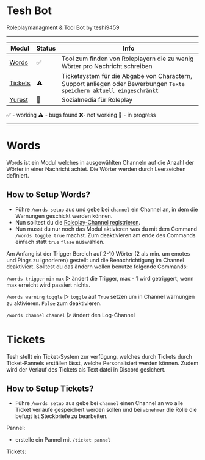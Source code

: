 # Tesh Bot

Roleplaymanagment & Tool Bot by teshi9459

---

| Modul               | Status | Info                                                                                                                  |
| ------------------- | ------ | --------------------------------------------------------------------------------------------------------------------- |
| [Words](#words)     | ✅     | Tool zum finden von Roleplayern die zu wenig Wörter pro Nachricht schreiben                                           |
| [Tickets](#tickets) | ⚠      | Ticketsystem für die Abgabe von Charactern, Support anliegen oder Bewerbungen `Texte speichern aktuell eingeschränkt` |
| [Yurest](#yurest)   | 🔄     | Sozialmedia für Roleplay                                                                                              |

✅ - working ⚠ - bugs found ❌- not working 🔄 - in progress

---

# Words

Words ist ein Modul welches in ausgewählten Channeln auf die Anzahl der Wörter in einer Nachricht achtet. Die Wörter werden durch Leerzeichen definiert.

## How to Setup Words?

- Führe `/words setup` aus und gebe bei `channel` ein Channel an, in dem die Warnungen geschickt werden können.
- Nun solltest du die [Roleplay-Channel registrieren](#channel).
- Nun musst du nur noch das Modul aktivieren was du mit dem Command `/words toggle true` machst. Zum deaktivieren am ende des Commands einfach statt `true` `flase` auswählen.

Am Anfang ist der Trigger Bereich auf 2-10 Wörter (2 als min. um emotes und Pings zu ignorieren) gestellt und die Benachrichtigung im Channel deaktiviert.
Solltest du das ändern wollen benutze folgende Commands:

`/words trigger` `min` `max` ▷ ändert die Trigger, max - 1 wird getriggert, wenn max erreicht wird passiert nichts.

`/words warning` `toggle` ▷ `toggle` auf `True` setzen um in Channel warnungen zu aktivieren. `False` zum deaktivieren.

`/words channel` `channel` ▷ ändert den Log-Channel

# Tickets

Tesh stellt ein Ticket-System zur verfügung, welches durch Tickets durch Ticket-Pannels erställen lässt, welche Personalisiert werden können. Zudem wird der Verlauf des Tickets als Text datei in Discord gesichert.

## How to Setup Tickets?

- Führe `/words setup` aus gebe bei `channel` einen Channel an wo alle Ticket verläufe gespeichert werden sollen und bei `abnehmer` die Rolle die befugt ist Steckbriefe zu bearbeiten.

Pannel:

- erstelle ein Pannel mit `/ticket pannel`

Tickets:
